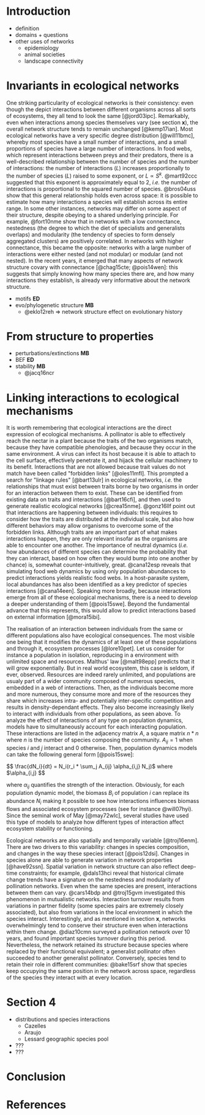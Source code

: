 # Introduction

- definition
- domains + questions
- other uses of networks
    - epidemiology
    - animal societies
    - landscape connectivity

# Invariants in ecological networks

One striking particularity of ecological networks is their consistency:
even though the depict interactions between different organisms across all
sorts of ecosystems, they all tend to look the same [@jord03ipc]. Remarkably,
even when interactions among species themselves vary (see section **x**),
the overall network structure tends to remain unchanged [@kemp17ian]. Most
ecological networks have a very specific degree distribution [@will11bmc],
whereby most species have a small number of interactions, and a small
proportions of species have a large number of interactions. In food webs,
which represent interactions between preys and their predators, there is a
well-described relationship between the number of species and the number of
interactions: the number of interactions ($L$) increases proportionally to the
number of species ($L$) raised to some exponent, or $L \propto S^k$. @mart92ccc
suggested that this exponent is approximately equal to 2, *i.e.* the number
of interactions is proportional to the squared number of species. @bros04uss
show that this general relationship holds even across space: it is possible
to estimate how many interactions a species will establish across its entire
range. In some other instances, networks may differ on some aspect of their
structure, despite obeying to a shared underlying principle. For example,
@fort10nme show that in networks with a low connectance, nestedness (the
degree to which the diet of specialists and generalists overlaps) and
modularity (the tendency of species to form densely aggregated clusters)
are positively correlated. In networks with higher connectance, this became
the opposite: networks with a large number of interactions were either nested
(and not modular) or modular (and not nested). In the recent years, it emerged
that many aspects of network structure covary with connectance [@chag15cte;
@pois14wen]: this suggests that simply knowing how many species there are,
and how many interactions they establish, is already very informative about
the network structure.

- motifs **ED**
- evo/phylogenetic structure **MB**
    - @eklo12reh => network structure effect on evolutionary history

# From structure to properties

- perturbations/extinctions **MB**
- BEF **ED**
- stability **MB**
    - @jacq16ncr

# Linking interactions to ecological mechanisms

It is worth remembering that ecological interactions are the direct
expression of ecological mechanisms. A pollinator is able to effectively
reach the nectar in a plant because the traits of the two organisms match,
because they have compatible phenologies, and because they occur in the same
environment. A virus can infect its host because it is able to attach to the
cell surface, effectively penetrate it, and hijack the cellular machinery
to its benefit. Interactions that are not allowed because trait values do
not match have been called "forbidden links" [@oles11mfl]. This prompted
a search for "linkage rules" [@bart13ulr] in ecological networks, *i.e.*
the relationships that must exist between traits borne by two organisms
in order for an interaction between them to exist. These can be identified
from existing data on traits and interactions [@bart16cfi], and then used
to generate realistic ecological networks [@crea15nme]. @gonz16llf point out
that interactions are happening between individuals: this requires to consider
how the traits are distributed at the individual scale, but also how different
behaviors may allow organisms to overcome some of the forbidden links. Although
traits are an important part of what makes interactions happen, they are only
relevant insofar as the organisms are able to encounter one another. The
importance of neutral dynamics (*i.e.* how abundances of different species
can determine the probability that they can interact, based on how often they
would bump into one another by chance) is, somewhat counter-intuitively,
great. @cana12esp reveals that simulating food web dynamics by using only
population abundances to predict interactions yields realistic food webs. In
a host-parasite system, local abundances has also been identified as a
key predictor of species interactions [@cana14een]. Speaking more broadly,
because interactions emerge from all of these ecological mechanisms, there
is a need to develop a deeper understanding of them [@pois15swe]. Beyond
the fundamental advance that this represents, this would allow to predict
interactions based on external information [@mora15ibi].

The realisation of an interaction between individuals from the same or different
populations also have ecological consequences. The most visible one being that
it modifies the dynamics of at least one of these populations and through it,
ecosystem processes [@lore10pet]. Let us consider for instance a population in
isolation, reproducing in a environment with unlimited space and resources.
Malthus' law [@malt98epp] predicts that it will grow exponentially. But in real
world ecosystem, this case is seldom, if ever, observed. Resources are indeed
rarely unlimited, and populations are usualy part of a wider community composed
of numerous species, embedded in a web of interactions. Then, as the individuals
become more and more numerous, they consume more and more of the resources they
share which increases intra- and potentially inter-specific competition and
results in density-dependant effects. They also become increasingly likely to
interact with individuals from other populations, as seen above. To analyze the
effect of interactions of any type on population dynamics, models have to
simultaneously account for each interacting population. These interactions are
listed in the adjacency matrix $A$, a square matrix $n*n$ where $n$ is the
number of species composing the community. $A_{ij} = 1$ when species $i$ and $j$
interact and $0$ otherwise. Then, population dynamics models can take the
following general form [@pois15swe]:

$$
\frac{dN_i}{dt} = N_i(r_i * \sum_j A_{ij} \alpha_{i,j} N_j)$ where $\alpha_{i,j}
$$

where $\alpha_{ij}$ quantifies the strength of the interaction. Obviously, for
each population dynamic model, the biomass $B_i$ of population $i$ can replace
its abundance $N_i$ making it possible to see how interactions influences
biomass flows and associated ecosystem processes (see for instance @will07hyi).
Since the seminal work of May [@may72wlc], several studies have used this type
of models to analyze how different types of interaction affect ecosystem
stability or functioning. 

Ecological networks are also spatially and temporally variable
[@troj16enm]. There are two drivers to this variability: changes in
species composition, and changes in the way these species interact
[@pois12dsi]. Changes in species alone are able to generate variation in
network properties [@have92ssn]. Spatial variation in network structure can
also reflect deep-time constraints; for example, @dals13hci reveal that
historical climate change trends have a signature on the nestedness and
modularity of pollination networks. Even when the same species are present,
interactions between them can vary. @cars14bdp and @troj15gvm investigated
this phenomenon in mutualistic networks. Interaction turnover results from
variations in partner fidelity (some species pairs are extremely closely
associated), but also from variations in the local environment in which the
species interact. Interestingly, and as mentioned in section **x**, networks
overwhelmingly tend to conserve their structure even when interactions
within them change. @diaz10cmn surveyed a pollination network over 10 years,
and found important species turnover during this period. Nevertheless,
the network retained its structure because species where replaced by their
functional equivalent; a generalist pollinator often succeeded to another
generalist pollinator. Conversely, species tend to retain their role in
different communities: @bake15srf show that species keep occupying the same
position in the network across space, regardless of the species they interact
with at every location.

# Section 4

- distributions and species interactions
    - Cazelles
    - Araujo
    - Lessard geographic species pool
- ???
- ???

# Conclusion

# References
